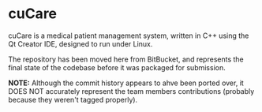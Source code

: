 cuCare
======

cuCare is a medical patient management system, written in C++ using the Qt Creator IDE, designed to run under Linux.

The repository has been moved here from BitBucket, and represents the final state of the codebase before it was packaged for submission.

__NOTE:__ Although the commit history appears to ahve been ported over, it DOES NOT accurately represent the team members contributions (probably because they weren't tagged properly).
